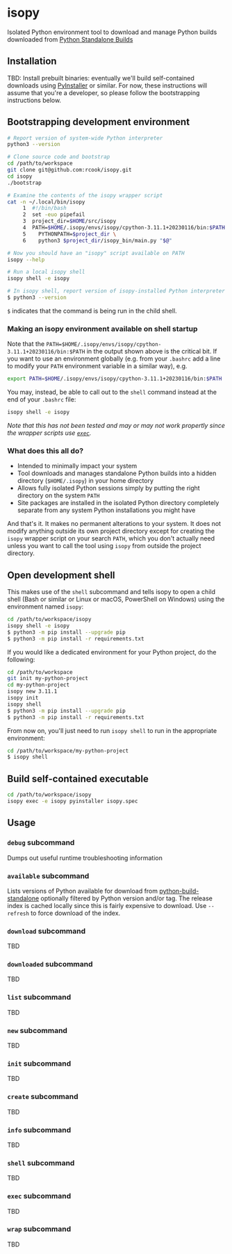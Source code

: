 # isopy

Isolated Python environment tool to download and manage Python builds
downloaded from [Python Standalone Builds][python-build-standalone]

## Installation

TBD: Install prebuilt binaries: eventually we'll build self-contained
downloads using [PyInstaller][pyinstaller] or similar. For now, these
instructions will assume that you're a developer, so please follow the
bootstrapping instructions below.

## Bootstrapping development environment

```bash
# Report version of system-wide Python interpreter
python3 --version

# Clone source code and bootstrap
cd /path/to/workspace
git clone git@github.com:rcook/isopy.git
cd isopy
./bootstrap

# Examine the contents of the isopy wrapper script
cat -n ~/.local/bin/isopy
     1	#!/bin/bash
     2	set -euo pipefail
     3	project_dir=$HOME/src/isopy
     4	PATH=$HOME/.isopy/envs/isopy/cpython-3.11.1+20230116/bin:$PATH \
     5	  PYTHONPATH=$project_dir \
     6	  python3 $project_dir/isopy_bin/main.py "$@"

# Now you should have an "isopy" script available on PATH
isopy --help

# Run a local isopy shell
isopy shell -e isopy

# In isopy shell, report version of isopy-installed Python interpreter
$ python3 --version
```

`$` indicates that the command is being run in the child shell.

### Making an isopy environment available on shell startup

Note that the `PATH=$HOME/.isopy/envs/isopy/cpython-3.11.1+20230116/bin:$PATH`
in the output shown above is the critical bit. If you want to use an
environment globally (e.g. from your `.bashrc` add a line to modify your
`PATH` environment variable in a similar way), e.g.

```bash
export PATH=$HOME/.isopy/envs/isopy/cpython-3.11.1+20230116/bin:$PATH
```

You may, instead, be able to call out to the `shell` command instead at
the end of your `.bashrc` file:

```bash
isopy shell -e isopy
```

_Note that this has not been tested and may or may not work propertly
since the wrapper scripts use [`exec`][man-exec]._

### What does this all do?

* Intended to minimally impact your system
* Tool downloads and manages standalone Python builds into a hidden
directory (`$HOME/.isopy`) in your home directory
* Allows fully isolated Python sessions simply by putting the right
directory on the system `PATH`
* Site packages are installed in the isolated Python directory
completely separate from any system Python installations you might have

And that's it. It makes no permanent alterations to your system. It does
not modify anything outside its own project directory except for
creating the `isopy` wrapper script on your search `PATH`, which you
don't actually need unless you want to call the tool using `isopy` from
outside the project directory.

## Open development shell

This makes use of the `shell` subcommand and tells isopy to open a
child shell (Bash or similar or Linux or macOS, PowerShell on Windows)
using the environment named `isopy`:

```bash
cd /path/to/workspace/isopy
isopy shell -e isopy
$ python3 -m pip install --upgrade pip
$ python3 -m pip install -r requirements.txt
```

If you would like a dedicated environment for your Python project, do
the following:

```bash
cd /path/to/workspace
git init my-python-project
cd my-python-project
isopy new 3.11.1
isopy init
isopy shell
$ python3 -m pip install --upgrade pip
$ python3 -m pip install -r requirements.txt
```

From now on, you'll just need to run `isopy shell` to run in the
appropriate environment:

```bash
cd /path/to/workspace/my-python-project
$ isopy shell
```

## Build self-contained executable

```bash
cd /path/to/workspace/isopy
isopy exec -e isopy pyinstaller isopy.spec
```

## Usage

### `debug` subcommand

Dumps out useful runtime troubleshooting information

### `available` subcommand

Lists versions of Python available for download from
[python-build-standalone][python-build-standalone] optionally filtered
by Python version and/or tag. The release index is cached locally since
this is fairly expensive to download. Use `--refresh` to force download
of the index.

### `download` subcommand

TBD

### `downloaded` subcommand

TBD

### `list` subcommand

TBD

### `new` subcommand

TBD

### `init` subcommand

TBD

### `create` subcommand

TBD

### `info` subcommand

TBD

### `shell` subcommand

TBD

### `exec` subcommand

TBD

### `wrap` subcommand

TBD

[man-exec]: https://linux.die.net/man/1/exec
[pyinstaller]: https://pyinstaller.org/
[python-build-standalone]: https://github.com/indygreg/python-build-standalone/releases
